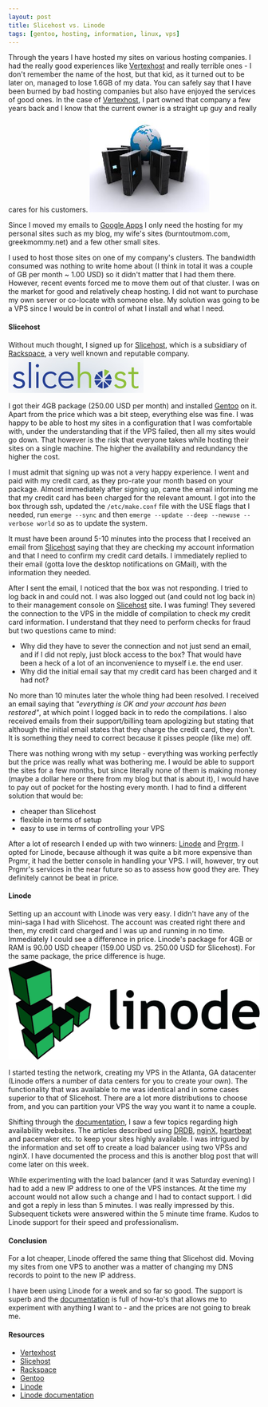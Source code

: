 ```yaml
---
layout: post
title: Slicehost vs. Linode
tags: [gentoo, hosting, information, linux, vps]
---
```


Through the years I have hosted my sites on various hosting companies. I had the really good experiences like [Vertexhost](http://www.vertexhost.com/) and really terrible ones - I don't remember the name of the host, but that kid, as it turned out to be later on, managed to lose 1.6GB of my data. You can safely say that I have been burned by bad hosting companies but also have enjoyed the services of good ones. In the case of [Vertexhost](http://www.vertexhost.com/), I part owned that company a few years back and I know that the current owner is a straight up guy and really cares for his customers.
<img class="post-image" src="/files/2011-03-21-vps.png" />

Since I moved my emails to [Google Apps](https://google.com/a/) I only need the hosting for my personal sites such as my blog, my wife's sites (burntoutmom.com, greekmommy.net) and a few other small sites.

I used to host those sites on one of my company's clusters. The bandwidth consumed was nothing to write home about (I think in total it was a couple of GB per month ~ 1.00 USD) so it didn't matter that I had them there. However, recent events forced me to move them out of that cluster. I was on the market for good and relatively cheap hosting. I did not want to purchase my own server or co-locate with someone else. My solution was going to be a VPS since I would be in control of what I install and what I need.

#### Slicehost

Without much thought, I signed up for [Slicehost](http://www.slicehost.com), which is a subsidiary of [Rackspace](http://www.rackspace.com), a very well known and reputable company.
<img class="post-image" src="/files/2011-03-21-slicehost.png" />

I got their 4GB package (250.00 USD per month) and installed <a href="http://www.gentoo.org/">Gentoo</a> on it. Apart from the price which was a bit steep, everything else was fine. I was happy to be able to host my sites in a configuration that I was comfortable with, under the understanding that if the VPS failed, then all my sites would go down. That however is the risk that everyone takes while hosting their sites on a single machine. The higher the availability and redundancy the higher the cost.

I must admit that signing up was not a very happy experience. I went and paid with my credit card, as they pro-rate your month based on your package. Almost immediately after signing up, came the email informing me that my credit card has been charged for the relevant amount. I got into the box through ssh, updated the `/etc/make.conf` file with the USE flags that I needed, run `emerge --sync` and then `emerge --update --deep --newuse --verbose world` so as to update the system.

It must have been around 5-10 minutes into the process that I received an email from [Slicehost](http://www.slicehost.com) saying that they are checking my account information and that I need to confirm my credit card details. I immediately replied to their email (gotta love the desktop notifications on GMail), with the information they needed.

After I sent the email, I noticed that the box was not responding. I tried to log back in and could not. I was also logged out (and could not log back in) to their management console on [Slicehost](http://www.slicehost.com) site. I was fuming! They severed the connection to the VPS in the middle of compilation to check my credit card information. I understand that they need to perform checks for fraud but two questions came to mind:

* Why did they have to sever the connection and not just send an email, and if I did not reply, just block access to the box? That would have been a heck of a lot of an inconvenience to myself i.e. the end user.
* Why did the initial email say that my credit card has been charged and it had not?

No more than 10 minutes later the whole thing had been resolved. I received an email saying that *"everything is OK and your account has been restored"*, at which point I logged back in to redo the compilations. I also received emails from their support/billing team apologizing but stating that although the initial email states that they charge the credit card, they don't. It is something they need to correct because it pisses people (like me) off.

There was nothing wrong with my setup - everything was working perfectly but the price was really what was bothering me. I would be able to support the sites for a few months, but since literally none of them is making money (maybe a dollar here or there from my blog but that is about it), I would have to pay out of pocket for the hosting every month. I had to find a different solution that would be:

* cheaper than Slicehost
* flexible in terms of setup
* easy to use in terms of controlling your VPS

After a lot of research I ended up with two winners: [Linode](http://www.linode.com) and [Prgrm](http://www.prgmr.com/). I opted for Linode, because although it was quite a bit more expensive than Prgmr, it had the better console in handling your VPS. I will, however, try out Prgmr's services in the near future so as to assess how good they are. They definitely cannot be beat in price.

#### Linode

Setting up an account with Linode was very easy. I didn't have any of the mini-saga I had with Slicehost. The account was created right there and then, my credit card charged and I was up and running in no time. Immediately I could see a difference in price. Linode's package for 4GB or RAM is 90.00 USD cheaper (159.00 USD vs. 250.00 USD for Slicehost). For the same package, the price difference is huge.
<img class="post-image" src="/files/2011-03-21-linode.png" />

I started testing the network, creating my VPS in the Atlanta, GA datacenter (Linode offers a number of data centers for you to create your own). The functionality that was available to me was identical and in some cases superior to that of Slicehost. There are a lot more distributions to choose from, and you can partition your VPS the way you want it to name a couple.


Shifting through the [documentation](http://library.linode.com/), I saw a few topics regarding high availability websites. The articles described using [DRDB](http://www.drbd.org/), [nginX](http://nginx.org/), [heartbeat](http://www.linux-ha.org/wiki/Main_Page) and pacemaker etc. to keep your sites highly available. I was intrigued by the information and set off to create a load balancer using two VPSs and nginX. I have documented the process and this is another blog post that will come later on this week.

While experimenting with the load balancer (and it was Saturday evening) I had to add a new IP address to one of the VPS instances. At the time my account would not allow such a change and I had to contact support. I did and got a reply in less than 5 minutes. I was really impressed by this. Subsequent tickets were answered within the 5 minute time frame. Kudos to Linode support for their speed and professionalism.

#### Conclusion

For a lot cheaper, Linode offered the same thing that Slicehost did. Moving my sites from one VPS to another was a matter of changing my DNS records to point  to the new IP address.

I have been using Linode for a week and so far so good. The support is superb and the [documentation](http://library.linode.com/) is full of how-to's that allows me to experiment with anything I want to - and the prices are not going to break me.

#### Resources

* [Vertexhost](http://www.vertexhost.com/)
* [Slicehost](http://www.slicehost.com)
* [Rackspace](http://www.rackspace.com)
* [Gentoo](http://www.gentoo.org/)
* [Linode](http://www.linode.com)
* [Linode documentation](http://library.linode.com/)

